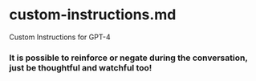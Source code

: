 # custom-instructions.md
Custom Instructions for GPT-4

### It is possible to reinforce or negate during the conversation, just be thoughtful and watchful too!
